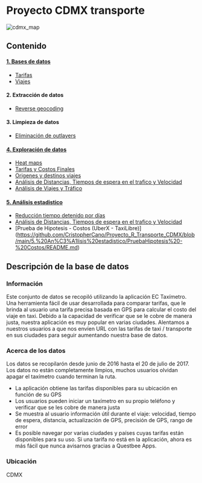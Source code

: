 # Proyecto CDMX transporte

![cdmx_map](https://user-images.githubusercontent.com/71915068/106938254-5d5ec280-66e4-11eb-888b-04479511535f.png)

## Contenido

#### [1. Bases de datos](https://github.com/CristopherCano/Proyecto_R_Transporte_CDMX/tree/main/1.%20Bases%20de%20datos)
- [Tarifas](https://github.com/CristopherCano/Proyecto_R_Transporte_CDMX/blob/main/1.%20Bases%20de%20datos/Tarifas/README.md)
- [Viajes](https://github.com/CristopherCano/Proyecto_R_Transporte_CDMX/tree/main/1.%20Bases%20de%20datos/Viajes)

#### 2. Extracción de datos
- [Reverse geocoding](https://github.com/CristopherCano/Proyecto_R_Transporte_CDMX/blob/main/2.%20Extracci%C3%B3n%20de%20datos/README.md)

#### 3. Limpieza de datos
- [Eliminación de outlayers](https://github.com/CristopherCano/Proyecto_R_Transporte_CDMX/blob/main/3.%20Limpieza%20de%20datos/README.md)

#### [4. Exploración de datos](https://github.com/CristopherCano/Proyecto_R_Transporte_CDMX/tree/main/4.%20Exploraci%C3%B3n%20de%20datos)

- [Heat maps](https://github.com/CristopherCano/Proyecto_R_Transporte_CDMX/blob/main/4.%20Exploraci%C3%B3n%20de%20datos/Heat%20maps/README.md)
- [Tarifas y Costos Finales](https://github.com/CristopherCano/Proyecto_R_Transporte_CDMX/blob/main/4.%20Exploraci%C3%B3n%20de%20datos/Tarifas%20-%20Costo%20Viaje/README.md)
- [Origenes y destinos viajes](https://github.com/CristopherCano/Proyecto_R_Transporte_CDMX/blob/main/4.%20Exploraci%C3%B3n%20de%20datos/Top%2010%20origes%20y%20destinos%20CDMX/README.md)
- [Análisis de Distancias, Tiempos de espera en el trafico y Velocidad](https://github.com/CristopherCano/Proyecto_R_Transporte_CDMX/blob/main/4.%20Exploraci%C3%B3n%20de%20datos/Velocidad-Distancia-Tiempo%20Detenido/README.md)
- [Análisis de Viajes y Tráfico](https://github.com/CristopherCano/Proyecto_R_Transporte_CDMX/blob/main/4.%20Exploraci%C3%B3n%20de%20datos/Viajes-Tr%C3%A1fico/README.md)

#### [5. Análisis estadistico](https://github.com/CristopherCano/Proyecto_R_Transporte_CDMX/tree/main/5.%20An%C3%A1lisis%20estadistico)
- [Reducción tiempo detenido por días](https://github.com/CristopherCano/Proyecto_R_Transporte_CDMX/blob/main/5.%20An%C3%A1lisis%20estadistico/Reducci%C3%B3n%20Tiempo%20Detenido%20Por%20D%C3%ADas/README.md)
- [Análisis de Distancias, Tiempos de espera en el trafico y Velocidad](https://github.com/CristopherCano/Proyecto_R_Transporte_CDMX/blob/main/5.%20An%C3%A1lisis%20estadistico/Velocidad-Distancia-Tiempo%20Detenido/README.md)
- [Prueba de Hipotesis - Costos (UberX - TaxiLibre)]
(https://github.com/CristopherCano/Proyecto_R_Transporte_CDMX/blob/main/5.%20An%C3%A1lisis%20estadistico/PruebaHipotesis%20-%20Costos/README.md)

## Descripción de la base de datos

### Información
Este conjunto de datos se recopiló utilizando la aplicación EC Taxímetro. Una herramienta fácil de usar desarrollada para comparar tarifas, que le brinda al usuario una tarifa precisa basada en GPS para calcular el costo del viaje en taxi. Debido a la capacidad de verificar que se le cobre de manera justa, nuestra aplicación es muy popular en varias ciudades. Alentamos a nuestros usuarios a que nos envíen URL con las tarifas de taxi / transporte en sus ciudades para seguir aumentando nuestra base de datos.

### Acerca de los datos
Los datos se recopilarón desde junio de 2016 hasta el 20 de julio de 2017. Los datos no están completamente limpios, muchos usuarios olvidan apagar el taxímetro cuando terminan la ruta.

- La aplicación obtiene las tarifas disponibles para su ubicación en función de su GPS
- Los usuarios pueden iniciar un taxímetro en su propio teléfono y verificar que se les cobre de manera justa
- Se muestra al usuario información útil durante el viaje: velocidad, tiempo de espera, distancia, actualización de GPS, precisión de GPS, rango de error
- Es posible navegar por varias ciudades y países cuyas tarifas están disponibles para su uso. Si una tarifa no está en la aplicación, ahora es más fácil que nunca avisarnos gracias a Questbee Apps.

### Ubicación
CDMX
